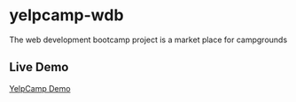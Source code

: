 # yelpcamp-wdb
The web development bootcamp project is a market place for campgrounds  

## Live Demo

[YelpCamp Demo](https://yelpcamp-jbf.herokuapp.com/)
